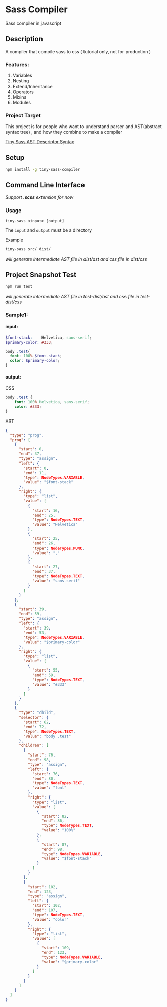 # Sass Compiler

Sass compiler in javascript

## Description 

A compiler that compile sass to css ( tutorial only, not for production )

### Features:

1. Variables
2. Nesting
3. Extend/Inheritance
4. Operators
5. Mixins
6. Modules

### Project Target

This project is for people who want to understand parser and AST(abstract syntax tree) , and how they combine to make a compiler

[Tiny Sass AST Descriptor Syntax](https://github.com/wizardpisces/tiny-sass-compiler/blob/master/parser/readme.md)

## Setup

```bash
npm install -g tiny-sass-compiler
```

## Command Line Interface

*Support **.scss** extension for now*

### Usage


`tiny-sass <input> [output]`

The `input` and `output` must be a directory

Example

```bash
tiny-sass src/ dist/
```

*will generate intermediate AST file in dist/ast and css file in dist/css*

## Project Snapshot Test

```bash
npm run test
```
*will generate intermediate AST file in test-dist/ast and css file in test-dist/css*

### Sample1:

#### input:

```scss
$font-stack:    Helvetica, sans-serif;
$primary-color: #333;

body .test{
  font: 100% $font-stack;
  color: $primary-color;
}
```
#### output:

CSS
```css
body .test {
    font: 100% Helvetica, sans-serif;
    color: #333;
}
```

AST
```json
{
  "type": "prog",
  "prog": [
    {
      "start": 0,
      "end": 37,
      "type": "assign",
      "left": {
        "start": 0,
        "end": 11,
        "type": NodeTypes.VARIABLE,
        "value": "$font-stack"
      },
      "right": {
        "type": "list",
        "value": [
          {
            "start": 16,
            "end": 25,
            "type": NodeTypes.TEXT,
            "value": "Helvetica"
          },
          {
            "start": 25,
            "end": 26,
            "type": NodeTypes.PUNC,
            "value": ","
          },
          {
            "start": 27,
            "end": 37,
            "type": NodeTypes.TEXT,
            "value": "sans-serif"
          }
        ]
      }
    },
    {
      "start": 39,
      "end": 59,
      "type": "assign",
      "left": {
        "start": 39,
        "end": 53,
        "type": NodeTypes.VARIABLE,
        "value": "$primary-color"
      },
      "right": {
        "type": "list",
        "value": [
          {
            "start": 55,
            "end": 59,
            "type": NodeTypes.TEXT,
            "value": "#333"
          }
        ]
      }
    },
    {
      "type": "child",
      "selector": {
        "start": 62,
        "end": 72,
        "type": NodeTypes.TEXT,
        "value": "body .test"
      },
      "children": [
        {
          "start": 76,
          "end": 98,
          "type": "assign",
          "left": {
            "start": 76,
            "end": 80,
            "type": NodeTypes.TEXT,
            "value": "font"
          },
          "right": {
            "type": "list",
            "value": [
              {
                "start": 82,
                "end": 86,
                "type": NodeTypes.TEXT,
                "value": "100%"
              },
              {
                "start": 87,
                "end": 98,
                "type": NodeTypes.VARIABLE,
                "value": "$font-stack"
              }
            ]
          }
        },
        {
          "start": 102,
          "end": 123,
          "type": "assign",
          "left": {
            "start": 102,
            "end": 107,
            "type": NodeTypes.TEXT,
            "value": "color"
          },
          "right": {
            "type": "list",
            "value": [
              {
                "start": 109,
                "end": 123,
                "type": NodeTypes.VARIABLE,
                "value": "$primary-color"
              }
            ]
          }
        }
      ]
    }
  ]
}
```